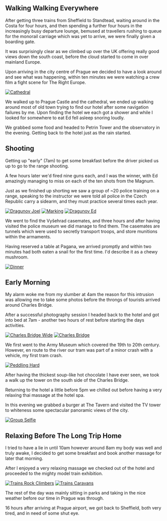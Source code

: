 <!--moml:meta
Title: 2015 Prague
Date: 2015-06-01
Hero: panorama
Intro: Taking my friend to one of my favourite European cities for some R&R.
-->

## Walking Walking Everywhere

After getting three trains from Sheffield to Standtead, waiting around in the Costa for four hours, and then spending a further four hours in the increasingly busy departure lounge, bemused at travellers rushing to queue for the monorail carriage which was yet to arrive, we were finally given a boarding gate.

It was surprisingly clear as we climbed up over the UK offering really good views down the south coast, before the cloud started to come in over mainland Europe.

Upon arriving in the city centre of Prague we decided to have a look around and see what was happening, within ten minutes we were watching a crew film a fight scene for The Right Europe.

<div class="gallery">
    <a href="/2015-prague/cathedral-2000.jpg"><img alt="Cathedral" srcset="/2014-barcelona/cathedral-400.jpg, /2015-prague/cathedral-800.jpg 800w, /2015-prague/cathedral-1200.jpg 1200w, /2015-prague/cathedral-1600.jpg 1600w, /2015-prague/cathedral-2000.jpg 2000w" src="/2015-prague/cathedral-400.jpg"></a>
</div>

We walked up to Prague Castle and the cathedral, we ended up walking around most of old town trying to find our hotel after some navigation failures by me. Upon finding the hotel we each got a shower and while I looked for somewhere to eat Ed fell asleep snoring loudly.

We grabbed some food and headed to Petrin Tower and the observatory in the evening. Getting back to the hotel just as the rain started.

## Shooting

Getting up "early" (7am) to get some breakfast before the driver picked us up to go to the range shooting.

A few hours later we'd fired nine guns each, and I was the winner, with Ed amazingly managing to miss on each of the ten shots from the Magnum.

Just as we finished up shorting we saw a group of ~20 police training on a range, speaking to the instructor we were told all police in the Czech Republic carry a sidearm, and they must practice several times each year.

<div class="gallery">
    <a href="/2015-prague/dragunov-joel-2000.jpg"><img alt="Dragunov Joel" srcset="/2014-barcelona/dragunov-joel-400.jpg, /2015-prague/dragunov-joel-800.jpg 800w, /2015-prague/dragunov-joel-1200.jpg 1200w, /2015-prague/dragunov-joel-1600.jpg 1600w, /2015-prague/dragunov-joel-2000.jpg 2000w" src="/2015-prague/dragunov-joel-400.jpg"></a>
    <a href="/2015-prague/marking-2000.jpg"><img alt="Marking" srcset="/2014-barcelona/marking-400.jpg, /2015-prague/marking-800.jpg 800w, /2015-prague/marking-1200.jpg 1200w, /2015-prague/marking-1600.jpg 1600w, /2015-prague/marking-2000.jpg 2000w" src="/2015-prague/marking-400.jpg"></a>
    <a href="/2015-prague/dragunov-ed-2000.jpg"><img alt="Dragunov Ed" srcset="/2014-barcelona/dragunov-ed-400.jpg, /2015-prague/dragunov-ed-800.jpg 800w, /2015-prague/dragunov-ed-1200.jpg 1200w, /2015-prague/dragunov-ed-1600.jpg 1600w, /2015-prague/dragunov-ed-2000.jpg 2000w" src="/2015-prague/dragunov-ed-400.jpg"></a>
</div>

We went to find the Vyšehrad casemates, and three hours and after having visited the police museum we did manage to find them. The casemates are tunnels which were used to secretly transport troops, and store munitions within the armaments.

Having reserved a table at Pagana, we arrived promptly and within two minutes had both eaten a snail for the first time. I'd describe it as a chewy mushroom.

<div class="gallery">
    <a href="/2015-prague/dinner-2000.jpg"><img alt="Dinner" srcset="/2014-barcelona/dinner-400.jpg, /2015-prague/dinner-800.jpg 800w, /2015-prague/dinner-1200.jpg 1200w, /2015-prague/dinner-1600.jpg 1600w, /2015-prague/dinner-2000.jpg 2000w" src="/2015-prague/dinner-400.jpg"></a>
</div>

## Early Morning

My alarm woke me from my slumber at 4am the reason for this intrusion was allowing me to take some photos before the throngs of tourists arrived around Charles Bridge.

After a successful photography session I headed back to the hotel and got into bed at 7am - another two hours of rest before starting the days activities.

<div class="gallery">
    <a href="/2015-prague/charles-bridge-wide-2000.jpg"><img alt="Charles Bridge Wide" srcset="/2014-barcelona/charles-bridge-wide-400.jpg, /2015-prague/charles-bridge-wide-800.jpg 800w, /2015-prague/charles-bridge-wide-1200.jpg 1200w, /2015-prague/charles-bridge-wide-1600.jpg 1600w, /2015-prague/charles-bridge-wide-2000.jpg 2000w" src="/2015-prague/charles-bridge-wide-400.jpg"></a>
    <a href="/2015-prague/charles-bridge-2000.jpg"><img alt="Charles Bridge" srcset="/2014-barcelona/charles-bridge-400.jpg, /2015-prague/charles-bridge-800.jpg 800w, /2015-prague/charles-bridge-1200.jpg 1200w, /2015-prague/charles-bridge-1600.jpg 1600w, /2015-prague/charles-bridge-2000.jpg 2000w" src="/2015-prague/charles-bridge-400.jpg"></a>
</div>

We first went to the Army Museum which covered the 19th to 20th century.<br />However, en route to the river our tram was part of a minor crash with a vehicle, my first tram crash.

<div class="gallery">
    <a href="/2015-prague/peddling-hard-2000.jpg"><img alt="Peddling Hard" srcset="/2014-barcelona/peddling-hard-400.jpg, /2015-prague/peddling-hard-800.jpg 800w, /2015-prague/peddling-hard-1200.jpg 1200w, /2015-prague/peddling-hard-1600.jpg 1600w, /2015-prague/peddling-hard-2000.jpg 2000w" src="/2015-prague/peddling-hard-400.jpg"></a>
</div>

After having the thickest soup-like hot chocolate I have ever seen, we took a walk up the tower on the south side of the Charles Bridge.

Returning to the hotel a little before 5pm we chilled out before having a very relaxing thai massage at the hotel spa.

In this evening we grabbed a burger at The Tavern and visited the TV tower to whiteness some spectacular panoramic views of the city.

<div class="gallery">
    <a href="/2015-prague/group-selfie-2000.jpg"><img alt="Group Selfie" srcset="/2014-barcelona/group-selfie-400.jpg, /2015-prague/group-selfie-800.jpg 800w, /2015-prague/group-selfie-1200.jpg 1200w, /2015-prague/group-selfie-1600.jpg 1600w, /2015-prague/group-selfie-2000.jpg 2000w" src="/2015-prague/group-selfie-400.jpg"></a>
</div>

## Relaxing Before The Long Trip Home

I tried to have a lie in until 10am however around 8am my body was well and truly awake, I decided to get some breakfast and book another massage for later that morning.

After I enjoyed a very relaxing massage we checked out of the hotel and proceeded to the mighty model train exhibition.

<div class="gallery">
    <a href="/2015-prague/trains-rock-climbers-2000.jpg"><img alt="Trains Rock Climbers" srcset="/2014-barcelona/trains-rock-climbers-400.jpg, /2015-prague/trains-rock-climbers-800.jpg 800w, /2015-prague/trains-rock-climbers-1200.jpg 1200w, /2015-prague/trains-rock-climbers-1600.jpg 1600w, /2015-prague/trains-rock-climbers-2000.jpg 2000w" src="/2015-prague/trains-rock-climbers-400.jpg"></a>
    <a href="/2015-prague/trains-caravans-2000.jpg"><img alt="Trains Caravans" srcset="/2014-barcelona/trains-caravans-400.jpg, /2015-prague/trains-caravans-800.jpg 800w, /2015-prague/trains-caravans-1200.jpg 1200w, /2015-prague/trains-caravans-1600.jpg 1600w, /2015-prague/trains-caravans-2000.jpg 2000w" src="/2015-prague/trains-caravans-400.jpg"></a>
</div>

The rest of the day was mainly sitting in parks and taking in the nice weather before our time in Prague was through.

16 hours after arriving at Prague airport, we got back to Sheffield, both very tired, and in need of some shut eye.
